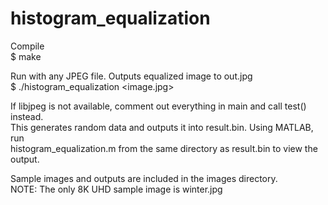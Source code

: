 # histogram_equalization

Compile  
  $ make  

Run with any JPEG file. Outputs equalized image to out.jpg  
  $ ./histogram_equalization <image.jpg>  
  
If libjpeg is not available, comment out everything in main and call test() instead.  
  This generates random data and outputs it into result.bin. Using MATLAB, run  
  histogram_equalization.m from the same directory as result.bin to view the output.  
  
Sample images and outputs are included in the images directory.  
  NOTE: The only 8K UHD sample image is winter.jpg
